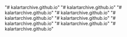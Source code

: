"# kalartarchive.github.io" 
"# kalartarchive.github.io" 
"# kalartarchive.github.io" 
"# kalartarchive.github.io" 
"# kalartarchive.github.io" 
"# kalartarchive.github.io" 
"# kalartarchive.github.io" 
"# kalartarchive.github.io" 
"# kalartarchive.github.io" 
